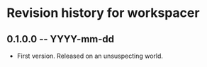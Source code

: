 # Revision history for workspacer

## 0.1.0.0  -- YYYY-mm-dd

* First version. Released on an unsuspecting world.

